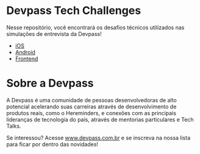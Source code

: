 # Devpass Tech Challenges

Nesse repositório, você encontrará os desafios técnicos utilizados nas simulações de entrevista da Devpass!

- [iOS](https://github.com/devpass-tech/tech-challenges/blob/main/iOS)
- [Android](https://github.com/devpass-tech/tech-challenges/blob/main/android)
- [Frontend](https://github.com/devpass-tech/tech-challenges/blob/main/frontend)

# Sobre a Devpass

A Devpass é uma comunidade de pessoas desenvolvedoras de alto potencial acelerando suas carreiras através de desenvolvimento de produtos reais, como o Hereminders, e conexões com as principais lideranças de tecnologia do país, através de mentorias particulares e Tech Talks.

Se interessou? Acesse www.devpass.com.br e se inscreva na nossa lista para ficar por dentro das novidades!
